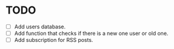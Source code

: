 # TODO

- [ ] Add users database.
- [ ] Add function that checks if there is a new one user or old one. 
- [ ] Add subscription for RSS posts.

